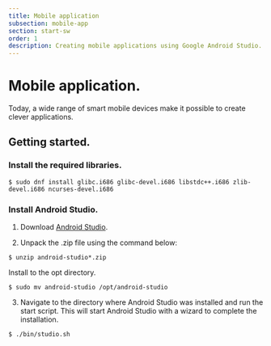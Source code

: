 ```yaml
---
title: Mobile application
subsection: mobile-app
section: start-sw
order: 1
description: Creating mobile applications using Google Android Studio.
---
```


# Mobile application.

Today, a wide range of smart mobile devices make it possible to create clever applications.

## Getting started.

### Install the required libraries.

```$ sudo dnf install glibc.i686 glibc-devel.i686 libstdc++.i686 zlib-devel.i686 ncurses-devel.i686```

### Install Android Studio.

1. Download [Android Studio](https://developer.android.com/studio/index.html).

2. Unpack the .zip file using the command below: 

```$ unzip android-studio*.zip```

Install to the opt directory.

```$ sudo mv android-studio /opt/android-studio```

3. Navigate to the directory where Android Studio was installed and run the start script. This will start Android Studio with a wizard to complete the installation.

```$ ./bin/studio.sh```
